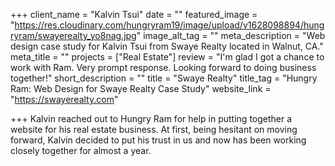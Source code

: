 +++
client_name = "Kalvin Tsui"
date = ""
featured_image = "https://res.cloudinary.com/hungryram19/image/upload/v1628098894/hungryram/swayerealty_yo8nag.jpg"
image_alt_tag = ""
meta_description = "Web design case study for Kalvin Tsui from Swaye Realty located in Walnut, CA."
meta_title = ""
projects = ["Real Estate"]
review = "I'm glad I got a chance to work with Ram. Very prompt response. Looking forward to doing business together!"
short_description = ""
title = "Swaye Realty"
title_tag = "Hungry Ram: Web Design for Swaye Realty Case Study"
website_link = "https://swayerealty.com"

+++
Kalvin reached out to Hungry Ram for help in putting together a website for his real estate business. At first, being hesitant on moving forward, Kalvin decided to put his trust in us and now has been working closely together for almost a year.